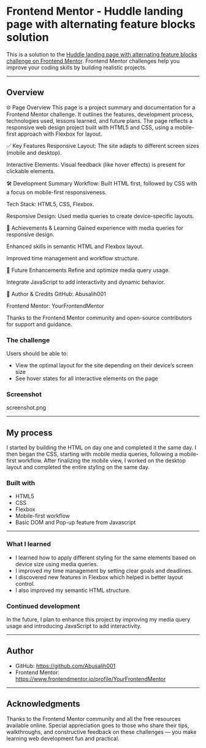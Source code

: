 # Frontend Mentor - Huddle landing page with alternating feature blocks solution

This is a solution to the [Huddle landing page with alternating feature blocks challenge on Frontend Mentor](https://www.frontendmentor.io/challenges/huddle-landing-page-with-alternating-feature-blocks-5ca5f598e8213ec91a5100ea). Frontend Mentor challenges help you improve your coding skills by building realistic projects.

---

## Overview

🌐 Page Overview
This page is a project summary and documentation for a Frontend Mentor challenge. It outlines the features, development process, technologies used, lessons learned, and future plans. The page reflects a responsive web design project built with HTML5 and CSS, using a mobile-first approach with Flexbox for layout.

✅ Key Features
Responsive Layout: The site adapts to different screen sizes (mobile and desktop).

Interactive Elements: Visual feedback (like hover effects) is present for clickable elements.

🛠 Development Summary
Workflow: Built HTML first, followed by CSS with a focus on mobile-first responsiveness.

Tech Stack: HTML5, CSS, Flexbox.

Responsive Design: Used media queries to create device-specific layouts.

🎯 Achievements & Learning
Gained experience with media queries for responsive design.

Enhanced skills in semantic HTML and Flexbox layout.

Improved time management and workflow structure.

🚀 Future Enhancements
Refine and optimize media query usage.

Integrate JavaScript to add interactivity and dynamic behavior.

👤 Author & Credits
GitHub: Abusalih001

Frontend Mentor: YourFrontendMentor

Thanks to the Frontend Mentor community and open-source contributors for support and guidance.


### The challenge

Users should be able to:

- View the optimal layout for the site depending on their device’s screen size  
- See hover states for all interactive elements on the page

### Screenshot

screenshot.png

---

## My process

I started by building the HTML on day one and completed it the same day. I then began the CSS, starting with mobile media queries, following a mobile-first workflow. After finalizing the mobile view, I worked on the desktop layout and completed the entire styling on the same day.

### Built with

- HTML5
- CSS
- Flexbox
- Mobile-first workflow
- Basic DOM and Pop-up feature from Javascript

---

### What I learned

- I learned how to apply different styling for the same elements based on device size using media queries.
- I improved my time management by setting clear goals and deadlines.
- I discovered new features in Flexbox which helped in better layout control.
- I also improved my semantic HTML structure.

### Continued development

In the future, I plan to enhance this project by improving my media query usage and introducing JavaScript to add interactivity.

---

## Author

- GitHub: https://github.com/Abusalih001
- Frontend Mentor: https://www.frontendmentor.io/profile/YourFrontendMentor

---

## Acknowledgments

Thanks to the Frontend Mentor community and all the free resources available online. Special appreciation goes to those who share their tips, walkthroughs, and constructive feedback on these challenges — you make learning web development fun and practical.
